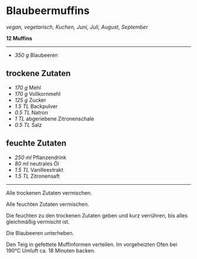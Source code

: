 # Blaubeermuffins

*vegan, vegetarisch, Kuchen, Juni, Juli, August, September*

**12 Muffins**

---

- *350 g* Blaubeeren

## trockene Zutaten

- *170 g* Mehl
- *170 g* Vollkornmehl
- *125 g* Zucker
- *1.5 TL* Backpulver
- *0.5 TL* Natron
- *1 TL* abgeriebene Zitronenschale
- *0.5 TL* Salz

## feuchte Zutaten

- *250 ml* Pflanzendrink
- *80 ml* neutrales Öl
- *1.5 TL* Vanilleextrakt
- *1.5 TL* Zitronensaft

---

Alle trockenen Zutaten vermischen.

Alle feuchten Zutaten vermischen.

Die feuchten zu den trockenen Zutaten geben und kurz verrühren, bis alles gleichmäßig vermischt ist.

Die Blaubeeren unterheben.

Den Teig in gefettete Muffinformen verteilen. Im vorgeheizten Ofen bei 190°C Umluft ca. 18 Minuten backen. 
